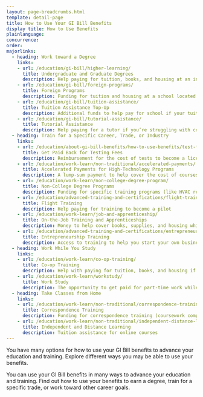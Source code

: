 ```yaml
---
layout: page-breadcrumbs.html
template: detail-page
title: How to Use Your GI Bill Benefits
display title: How to Use Benefits
plainlanguage: 
concurrence: 
order: 
majorlinks:
  - heading: Work toward a Degree
    links:
    - url: /education/gi-bill/higher-learning/
      title: Undergraduate and Graduate Degrees
      description: Help paying for tuition, books, and housing at an institution of higher learning (like a 4-year university, community college, or graduate school)
    - url: /education/gi-bill/foreign-programs/
      title: Foreign Programs
      description: Funding for tuition and housing at a school located outside the U.S.
    - url: /education/gi-bill/tuition-assistance/
      title: Tuition Assistance Top-Up
      description: Additional funds to help pay for school if your tuition costs more than what's covered by the active-duty Tuition Assistance program
    - url: /education/gi-bill/tutorial-assistance/
      title: Tutorial Assistance
      description: Help paying for a tutor if you’re struggling with coursework
  - heading: Train for a Specific Career, Trade, or Industry
    links:
    - url: /education/about-gi-bill-benefits/how-to-use-benefits/test-fees/
      title: Get Paid Back for Testing Fees
      description: Reimbursement for the cost of tests to become a licensed or certified professional, or to apply for college or a training course
    - url: /education/work-learn/non-traditional/accelerated-payments/
      title: Accelerated Payments for High-Technology Programs
      description: A lump-sum payment to help cover the cost of courses in high-tech degree or non-degree programs
    - url: /education/work-learn/non-college-degree-program/
      title: Non-College Degree Programs
      description: Funding for specific training programs (like HVAC repair, truck driving, or EMT training)
    - url: /education/advanced-training-and-certifications/flight-training/
      title: Flight Training
      description: Help paying for training to become a pilot
    - url: /education/work-learn/job-and-apprenticeship/
      title: On-the-Job Training and Apprenticeships
      description: Money to help cover books, supplies, and housing while learning a trade or skill (like plumbing, hotel management, or firefighting)
    - url: /education/advanced-training-and-certifications/entrepreneurship-training/
      title: Entrepreneurship Training
      description: Access to training to help you start your own business
  - heading: Work While You Study
    links:    
    - url: /education/work-learn/co-op-training/
      title: Co-op Training
      description: Help with paying for tuition, books, and housing if you’re part of a college or university co-op training program
    - url: /education/work-learn/workstudy/
      title: Work Study
      description: The opportunity to get paid for part-time work while you study at a college, vocational, or professional school 
  - heading: Take Classes from Home
    links:
    - url: /education/work-learn/non-traditional/correspondence-training/
      title: Correspondence Training
      description: Funding for correspondence training (coursework completed by mail) if you want to take classes from home or live far from any schools
    - url: /education/work-learn/non-traditional/independent-distance-learning/
      title: Independent and Distance Learning
      description: Tuition assistance for online courses      
---
```

<div class="va-introtext">

You have many options for how to use your GI Bill benefits to advance your education and training. Explore different ways you may be able to use your benefits.

You can use your GI Bill benefits in many ways to advance your education and training. Find out how to use your benefits to earn a degree, train for a specific trade, or work toward other career goals.


</div>

